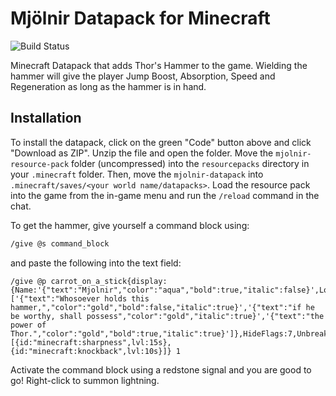 # Mjölnir Datapack for Minecraft

![Build Status](https://img.shields.io/badge/version-1.19-green)

Minecraft Datapack that adds Thor's Hammer to the game. Wielding the hammer will give the player Jump Boost, Absorption, Speed and Regeneration as long as the hammer is in hand.
## Installation

To install the datapack, click on the green "Code" button above and click "Download as ZIP". Unzip the file and open the folder. Move the `mjolnir-resource-pack` folder (uncompressed) into the `resourcepacks` directory in your `.minecraft` folder. Then, move the `mjolnir-datapack` into `.minecraft/saves/<your world name/datapacks>`. Load the resource pack into the game from the in-game menu and run the `/reload` command in the chat.

To get the hammer, give yourself a command block using:


```bash
/give @s command_block
```
and paste the following into the text field:
```
/give @p carrot_on_a_stick{display:{Name:'{"text":"Mjolnir","color":"aqua","bold":true,"italic":false}',Lore:['{"text":"Whosoever holds this hammer,","color":"gold","bold":false,"italic":true}','{"text":"if he be worthy, shall possess","color":"gold","italic":true}','{"text":"the power of Thor.","color":"gold","bold":true,"italic":true}']},HideFlags:7,Unbreakable:1b,CustomModelData:123456,mjolnir:1b,Enchantments:[{id:"minecraft:sharpness",lvl:15s},{id:"minecraft:knockback",lvl:10s}]} 1
```

Activate the command block using a redstone signal and you are good to go! Right-click to summon lightning.
